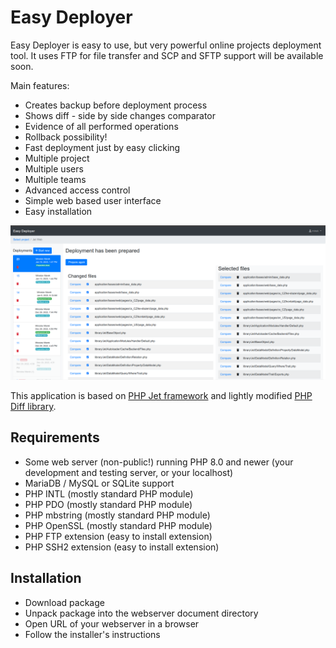 # Easy Deployer

Easy Deployer is easy to use, but very powerful online projects deployment tool. It uses FTP for file transfer and SCP and SFTP support will be available soon.

Main features:

* Creates backup before deployment process
* Shows diff - side by side changes comparator
* Evidence of all performed operations
* Rollback possibility!
* Fast deployment just by easy clicking
* Multiple project 
* Multiple users
* Multiple teams
* Advanced access control
* Simple web based user interface
* Easy installation

![Promo image](promo.png "Easy Deployer")

This application is based on [PHP Jet framework](https://github.com/mirekmarek/php-jet) and lightly modified [PHP Diff library](https://github.com/chrisboulton/php-diff).

## Requirements

* Some web server (non-public!) running PHP 8.0 and newer (your development and testing server, or your localhost)
* MariaDB / MySQL or SQLite support
* PHP INTL (mostly standard PHP module)
* PHP PDO (mostly standard PHP module)
* PHP mbstring (mostly standard PHP module)
* PHP OpenSSL (mostly standard PHP module)
* PHP FTP extension (easy to install extension)
* PHP SSH2 extension (easy to install extension)

## Installation
* Download package
* Unpack package into the webserver document directory
* Open URL of your webserver in a browser
* Follow the installer's instructions